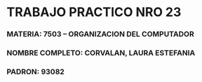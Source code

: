 
# TRABAJO PRACTICO NRO 23


### MATERIA: 7503 – ORGANIZACION DEL COMPUTADOR

### NOMBRE COMPLETO: CORVALAN, LAURA ESTEFANIA

### PADRON: 93082
